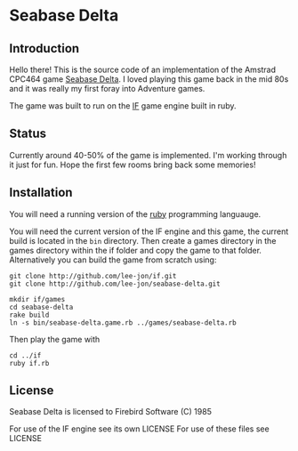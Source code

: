 # Seabase Delta

## Introduction
Hello there! This is the source code of an implementation of the Amstrad CPC464 game
[Seabase Delta](http://cpcwiki.eu/index.php/Seabase_Delta). I loved playing this
game back in the mid 80s and it was really my first foray into Adventure games.

The game was built to run on the [IF](http://github.com/lee-jon/if) game engine
built in ruby.

## Status
Currently around 40-50% of the game is implemented. I'm working through it just for fun. Hope the first few rooms bring back some memories!

## Installation
You will need a running version of the [ruby](http://www.ruby-lang.org/en/downloads/) programming languauge.

You will need the current version of the IF engine and this game, the current build is located in the `bin` directory. Then create a games directory in the games directory within the if folder and copy the game to that folder. Alternatively you can build the game from scratch using:

    git clone http://github.com/lee-jon/if.git
    git clone http://github.com/lee-jon/seabase-delta.git

    mkdir if/games
    cd seabase-delta
    rake build
    ln -s bin/seabase-delta.game.rb ../games/seabase-delta.rb

Then play the game with

    cd ../if
    ruby if.rb

## License
Seabase Delta is licensed to Firebird Software (C) 1985

For use of the IF engine see its own LICENSE
For use of these files see LICENSE
